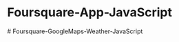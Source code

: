 # Foursquare-App-JavaScript
#   F o u r s q u a r e - G o o g l e M a p s - W e a t h e r - J a v a S c r i p t  
 
